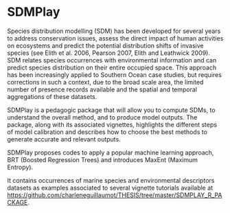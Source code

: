 # SDMPlay
Species distribution modelling (SDM) has been developed for several years to address conservation issues, assess the direct impact of human activities on ecosystems and predict the potential distribution shifts of invasive species (see Elith et al. 2006, Pearson 2007, Elith and Leathwick 2009). 
SDM relates species occurrences with environmental information and can predict species distribution on their entire occupied space. This approach has been increasingly applied to Southern Ocean case studies, but requires corrections in such a context, due to the broad scale area, the limited number of presence records available and the spatial and temporal aggregations of these datasets. 

SDMPlay is a pedagogic package that will allow you to compute SDMs, to understand the overall method, and to produce model outputs. The package, along with its associated vignettes, highlights the different steps of model calibration and describes how to choose the best methods to generate accurate and relevant outputs. 

SDMPlay proposes codes to apply a popular machine learning approach, BRT (Boosted Regression Trees) and introduces MaxEnt (Maximum Entropy). 

It contains occurrences of marine species and environmental descriptors datasets as examples associated to several vignette tutorials available at <https://github.com/charleneguillaumot/THESIS/tree/master/SDMPLAY_R_PACKAGE>.
